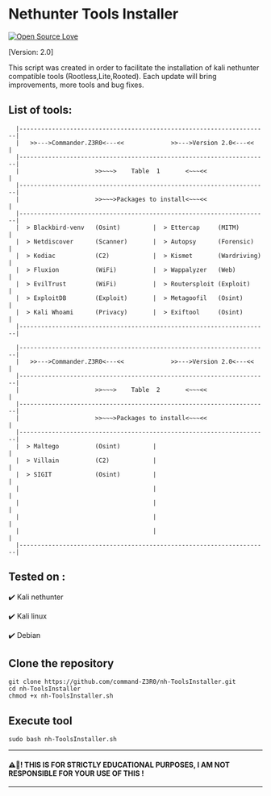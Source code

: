 # Nethunter Tools Installer
[![Open Source Love](https://badges.frapsoft.com/os/v1/open-source.svg?v=102)](https://github.com/command-z3r0?tab=repositories) 

[Version: 2.0]

This script was created in order to facilitate the installation of kali nethunter compatible tools (Rootless,Lite,Rooted). Each update will bring improvements, more tools and bug fixes.

## List of tools:
```shell                                                                     
  |---------------------------------------------------------------------|
  |   >>--->Commander.Z3R0<---<<             >>--->Version 2.0<---<<    |
  |---------------------------------------------------------------------|
  |                     >>~~~>    Table  1       <~~~<<                 |
  |---------------------------------------------------------------------|
  |                     >>~~~>Packages to install<~~~<<                 |
  |---------------------------------------------------------------------|
  |  > Blackbird-venv   (Osint)         |  > Ettercap     (MITM)        |
  |  > Netdiscover      (Scanner)       |  > Autopsy      (Forensic)    |
  |  > Kodiac           (C2)            |  > Kismet       (Wardriving)  |
  |  > Fluxion          (WiFi)          |  > Wappalyzer   (Web)         |
  |  > EvilTrust        (WiFi)          |  > Routersploit (Exploit)     |
  |  > ExploitDB        (Exploit)       |  > Metagoofil   (Osint)       |
  |  > Kali Whoami      (Privacy)       |  > Exiftool     (Osint)       |
  |---------------------------------------------------------------------|
```

```shell
  |---------------------------------------------------------------------|
  |   >>--->Commander.Z3R0<---<<             >>--->Version 2.0<---<<    |
  |---------------------------------------------------------------------|
  |                     >>~~~>    Table  2       <~~~<<                 |
  |---------------------------------------------------------------------|
  |                     >>~~~>Packages to install<~~~<<                 |
  |---------------------------------------------------------------------|
  |  > Maltego          (Osint)         |                               |
  |  > Villain          (C2)            |                               |
  |  > SIGIT            (Osint)         |                               |
  |                                     |                               |
  |                                     |                               |
  |                                     |                               |
  |                                     |                               |
  |---------------------------------------------------------------------|
```

## Tested on :

 :heavy_check_mark: Kali nethunter

 
 :heavy_check_mark: Kali linux


 :heavy_check_mark: Debian


## Clone the repository
```shell
git clone https://github.com/command-Z3R0/nh-ToolsInstaller.git
cd nh-ToolsInstaller
chmod +x nh-ToolsInstaller.sh
```
## Execute tool
```shell
sudo bash nh-ToolsInstaller.sh
```

-----------------------------------------------------------------------------------------------------
#### ⚠️🚧! THIS IS FOR STRICTLY EDUCATIONAL PURPOSES, I AM NOT RESPONSIBLE FOR YOUR USE OF THIS !
------------------------------------------------------------------------------------------------------
